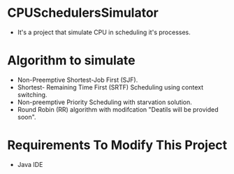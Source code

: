# CPUSchedulersSimulator
* It's a project that simulate CPU in scheduling it's processes.

# Algorithm to simulate
* Non-Preemptive Shortest-Job First (SJF).
* Shortest- Remaining Time First (SRTF) Scheduling using context switching.
* Non-preemptive Priority Scheduling with starvation solution.
* Round Robin (RR) algorithm with modifcation "Deatils will be provided soon".

# Requirements To Modify This Project
* Java IDE
